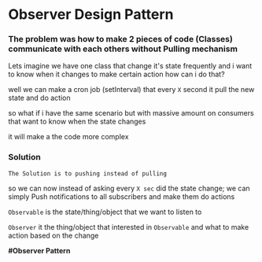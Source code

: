 # Observer Design Pattern 

### The problem was how to make 2 pieces of code (Classes) communicate with each others without Pulling mechanism


Lets imagine we have one class that change it's state frequently and i want to know when it changes to make certain action how can i do that?

well we can make a cron job (setInterval) that every `X` second it pull the new state and do action

so what if i have the same scenario but with massive amount on consumers that want to know when the state changes

it will make a the code more complex

### Solution 
`The Solution is to pushing instead of pulling`

so we can now instead of asking every `X sec` did the state change; we can simply Push notifications to all subscribers and make them do actions

`Observable` is the state/thing/object that we want to listen to

`Observer` it the thing/object that interested in `Observable` and what to make action based on the change

**#Observer Pattern**
